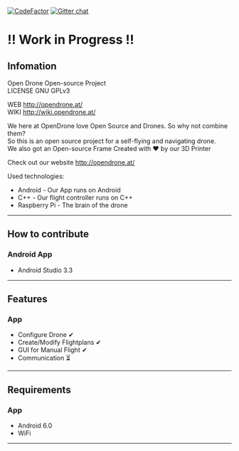[![CodeFactor](https://www.codefactor.io/Content/badges/A.svg)](https://www.codefactor.io/repository/github/opendroneat/opendrone-app/overview/develop)
[![Gitter chat](https://badges.gitter.im/USER/REPO.png)](https://gitter.im/OpenDroneAT/Lobby "Gitter chat")
  
# !! Work in Progress !!  
## Infomation
  
Open Drone Open-source Project  
LICENSE GNU GPLv3  
  
WEB http://opendrone.at/  
WIKI  http://wiki.opendrone.at/

We here at OpenDrone love Open Source and Drones. So why not combine them?  
So this is an open source project for a self-flying and navigating drone.  
We also got an Open-source Frame Created with ❤️ by our 3D Printer  

Check out our website http://opendrone.at/  

Used technologies:  
* Android - Our App runs on Android  
* C++ - Our flight controller runs on C++  
* Raspberry Pi - The brain of the drone  
---  
## How to contribute  
### Android App  
* Android Studio 3.3  
---  
## Features  
### App
* Configure Drone ✔  
* Create/Modify Flightplans ✔   
* GUI for Manual Flight ✔  
* Communication ⏳  
---  
## Requirements  
### App  
* Android 6.0  
* WiFi  
  
---
